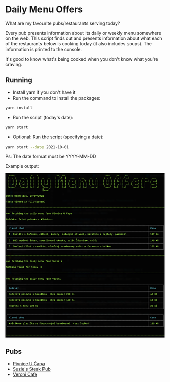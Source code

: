 # Daily Menu Offers

What are my favourite pubs/restaurants serving today?

Every pub presents information about its daily or weekly menu somewhere on the web.
This script finds out and presents information about what each of the restaurants below is cooking today (it also includes soups).
The information is printed to the console.

It's good to know what's being cooked when you don't know what you're craving.

## Running

- Install yarn if you don't have it
- Run the command to install the packages:

```bash
yarn install
```

- Run the script (today's date):

```bash
yarn start
```

- Optional: Run the script (specifying a date):

```bash
yarn start --date 2021-10-01
```

Ps: The date format must be YYYY-MM-DD

Example output:

![Screenshot](./screenshot.png "screenshot")

## Pubs

- [Pivnice U Čapa](https://www.pivnice-ucapa.cz/denni-menu.php)
- [Suzie's Steak Pub](http://www.suzies.cz/poledni-menu)
- [Veroni Cafe](https://www.menicka.cz/4921-veroni-coffee--chocolate.html)
